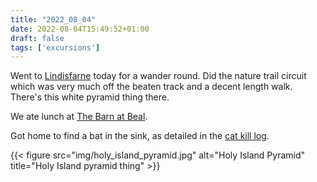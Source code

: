 ```yaml
---
title: "2022_08_04"
date: 2022-08-04T15:49:52+01:00
draft: false
tags: ['excursions']
---
```


Went to [Lindisfarne](https://en.wikipedia.org/wiki/Lindisfarne) today for a wander round. Did the nature trail circuit which was very much off the beaten track and a decent length walk. There's this white pyramid thing there.

We ate lunch at [The Barn at Beal](http://barnatbeal.com/).

Got home to find a bat in the sink, as detailed in the [cat kill log](../../blog/cats/cat_kills).

{{< figure src="img/holy_island_pyramid.jpg" alt="Holy Island Pyramid" title="Holy Island pyramid thing" >}}
